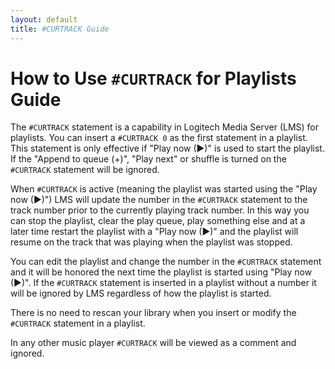 ```yaml
---
layout: default
title: #CURTRACK Guide
---
```


# How to Use `#CURTRACK` for Playlists Guide

The `#CURTRACK` statement is a capability in Logitech Media Server (LMS) for playlists. You can insert a `#CURTRACK 0` as the first statement in a playlist. This statement is only effective if "Play now (▶)" is used to start the playlist. If the "Append to queue (+)", "Play next" or shuffle is turned on the `#CURTRACK` statement will be ignored.

When `#CURTRACK` is active (meaning the playlist was started using the "Play now (▶)") LMS will update the number in the `#CURTRACK` statement to the track number prior to the currently playing track number. In this way you can stop the playlist, clear the play queue, play something else and at a later time restart the playlist with a "Play now (▶)" and the playlist will resume on the track that was playing when the playlist was stopped.

You can edit the playlist and change the number in the `#CURTRACK` statement and it will be honored the next time the playlist is started using "Play now (▶)". If the `#CURTRACK` statement is inserted in a playlist without a number it will be ignored by LMS regardless of how the playlist is started.

There is no need to rescan your library when you insert or modify the `#CURTRACK` statement in a playlist.

In any other music player `#CURTRACK` will be viewed as a comment and ignored.
